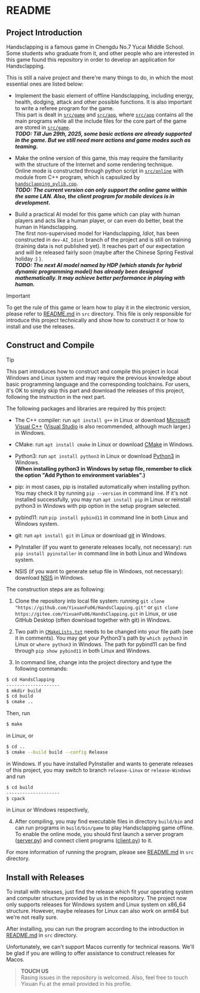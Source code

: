 # README

## Project Introduction

Handsclapping is a famous game in Chengdu No.7 Yucai Middle School. Some students who graduate from it, and other people who are interested in this game found this repository in order to develop an application for Handsclapping.

This is still a naive project and there're many things to do, in which the most essential ones are listed below:

- Implement the basic element of offline Handsclapping, including energy, health, dodging, attack and other possible functions. It is also important to write a referee program for the game.\
This part is dealt in [`src/game`](src/game) and [`src/app`](src/app), where [`src/app`](src/app) contains all the main programs while all the include files for the core part of the game are stored in [`src/game`](src/game).\
***TODO: Till Jun 29th, 2025, some basic actions are already supported in the game. But we still need more actions and game modes such as teaming.***

- Make the online version of this game, this may require the familiarity with the structure of the Internet and some rendering technique.\
Online mode is constructed through python script in [`src/online`](src/online) with module from C++ program, which is capsulized by [`handsclapping_pylib.cpp`](src/handsclapping_pylib.cpp).\
***TODO: The current version can only support the online game within the same LAN. Also, the client program for mobile devices is in development.***

- Build a practical AI model for this game which can play with human players and acts like a human player, or can even do better, beat the human in Handsclapping.\
The first non-supervised model for Handsclapping, *Idiot*, has been constructed in `dev-AI_Idiot` branch of the project and is still on training (training data is not published yet). It reaches part of our expectation and will be released fairly soon (maybe after the Chinese Spring Festival holiday :) ).\
***TODO: The next AI model named by HDP (which stands for hybrid dynamic programming model) has already been designed mathematically. It may achieve better performance in playing with human.***

> [!IMPORTANT]
> To get the rule of this game or learn how to play it in the electronic version, please refer to [README.md](src/README.md) in `src` directory. This file is only responsible for introduce this project technically and show how to construct it or how to install and use the releases.

## Construct and Compile

> [!TIP]
> This part introduces how to construct and compile this project in local Windows and Linux system and may require the previous knowledge about basic programming language and the corresponding toolchains. For users, it's OK to simply skip this part and download the releases of this project, following the instruction in the next part.

The following packages and libraries are required by this project:

- The C++ compiler: run `apt install g++` in Linux or download [Microsoft Visual C++](https://learn.microsoft.com/en-us/cpp/windows/latest-supported-vc-redist?view=msvc-170#latest-microsoft-visual-c-redistributable-version) ([Visual Studio](https://visualstudio.microsoft.com/) is also recommended, although much larger.) in Windows.

- CMake: run `apt install cmake` in Linux or download [CMake](https://cmake.org/download/) in Windows.

- Python3: run `apt install python3` in Linux or download [Python3](https://www.python.org/download/releases/3.0/) in Windows.\
**(When installing python3 in Windows by setup file, remember to click the option "Add Python to environment variables".)**

- pip: in most cases, pip is installed automatically when installing python. You may check it by running `pip --version` in command line. If it's not installed successfully, you may run `apt install pip` in Linux or reinstall python3 in Windows with pip option in the setup program selected.

- pybind11: run `pip install pybind11` in command line in both Linux and Windows system.

- git: run `apt install git` in Linux or download [git](https://git-scm.com/downloads/) in Windows.

- PyInstaller (if you want to generate releases locally, not necessary): run `pip install pyinstaller` in command line in both Linux and Windows system.

- NSIS (if you want to generate setup file in Windows, not necessary): download [NSIS](https://nsis.sourceforge.io/Download) in Windows.

The construction steps are as following:

1. Clone the repository into local file system: running `git clone "https://github.com/YixuanFu06/HandsClapping.git"` or `git clone https://gitee.com/YixuanFu06/HandsClapping.git` in Linux, or use GitHub Desktop (often download together with git) in Windows.

2. Two path in [`CMakeLists.txt`](./CMakeLists.txt) needs to be changed into your file path (see it in comments). You may get your Python3's path by `which python3` in Linux or `where python3` in Windows. The path for pybind11 can be find through `pip show pybind11` in both Linux and Windows.

3. In command line, change into the project directory and type the following commands:

``` bash
$ cd HandsClapping
--------------------
$ mkdir build
$ cd build
$ cmake ..
```

Then, run

``` bash
$ make
```

in Linux, or

``` bash
$ cd ..
$ cmake --build build --config Release
```

in Windows. If you have installed PyInstaller and wants to generate releases of this project, you may switch to branch `release-Linux` or `release-Windows` and run

``` bash
$ cd build
--------------------
$ cpack
```

in Linux or Windows respectively,

4. After compiling, you may find executable files in directory `build/bin` and can run programs in `build/bin/game` to play Handsclapping game offline. To enable the online mode, you should first launch a server program ([server.py](src/online/server.py)) and connect client programs ([client.py](src/online/client.py)) to it.

For more information of running the program, please see [README.md](src/README.md) in `src` directory.

## Install with Releases

To install with releases, just find the release which fit your operating system and computer structure provided by us in the repository. The project now only supports releases for Windows system and Linux system on x86_64 structure. However, maybe releases for Linux can also work on arm64 but we're not really sure.

After installing, you can run the program according to the introduction in [README.md](src/README.md) in `src` directory.

Unfortunately, we can't support Macos currently for technical reasons. We'll be glad if you are willing to offer assistance to construct releases for Macos.

> **TOUCH US**\
> Rasing issues in the repository is welcomed. Also, feel free to touch Yixuan Fu at the email provided in his profile.
